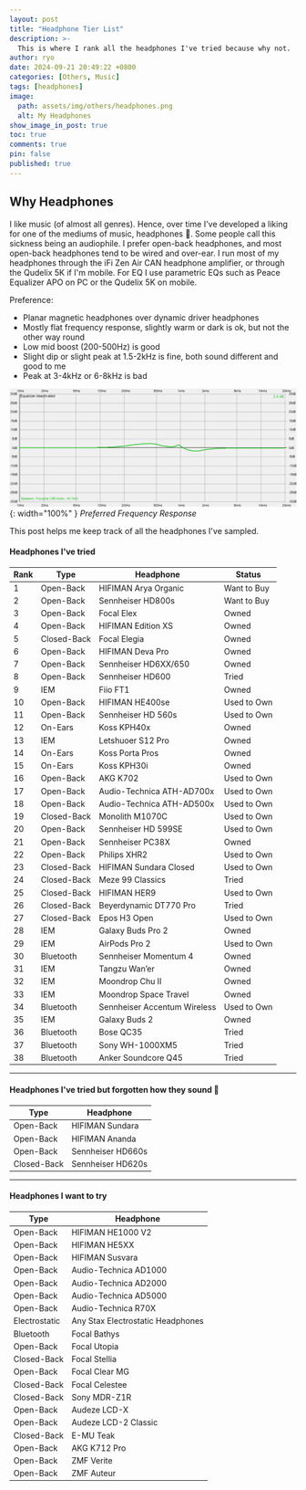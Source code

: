 ```yaml
---
layout: post
title: "Headphone Tier List"
description: >-
  This is where I rank all the headphones I've tried because why not.
author: ryo
date: 2024-09-21 20:49:22 +0800
categories: [Others, Music]
tags: [headphones]
image:
  path: assets/img/others/headphones.png
  alt: My Headphones
show_image_in_post: true
toc: true
comments: true
pin: false
published: true
---
```


## Why Headphones

I like music (of almost all genres). Hence, over time I've developed a liking for one of the mediums of music, headphones :slightly_smiling_face:. Some people call this sickness being an audiophile. I prefer open-back headphones, and most open-back headphones tend to be wired and over-ear. I run most of my headphones through the iFi Zen Air CAN headphone amplifier, or through the Qudelix 5K if I'm mobile. For EQ I use parametric EQs such as Peace Equalizer APO on PC or the Qudelix 5K on mobile.

Preference:
* Planar magnetic headphones over dynamic driver headphones
* Mostly flat frequency response, slightly warm or dark is ok, but not the other way round
* Low mid boost (200-500Hz) is good
* Slight dip or slight peak at 1.5-2kHz is fine, both sound different and good to me
* Peak at 3-4kHz or 6-8kHz is bad

![Preferred Frequency Response](assets/img/others/fr.png){: width="100%" }
_Preferred Frequency Response_

This post helps me keep track of all the headphones I've sampled.

#### Headphones I've tried

| Rank | Type           | Headphone                     | Status      |
| ---- | -------------- | ---------------------------- | ----------- |
| 1    | Open-Back      | HIFIMAN Arya Organic         | Want to Buy |
| 2    | Open-Back      | Sennheiser HD800s            | Want to Buy |
| 3    | Open-Back      | Focal Elex                   | Owned       |
| 4    | Open-Back      | HIFIMAN Edition XS           | Owned       |
| 5    | Closed-Back    | Focal Elegia                 | Owned       |
| 6    | Open-Back      | HIFIMAN Deva Pro             | Owned       |
| 7    | Open-Back      | Sennheiser HD6XX/650         | Owned       |
| 8    | Open-Back      | Sennheiser HD600             | Tried       |
| 9    | IEM            | Fiio FT1                     | Owned       |
| 10   | Open-Back      | HIFIMAN HE400se              | Used to Own |
| 11   | Open-Back      | Sennheiser HD 560s           | Used to Own |
| 12   | On-Ears        | Koss KPH40x                  | Owned       |
| 13   | IEM            | Letshuoer S12 Pro            | Owned       |
| 14   | On-Ears        | Koss Porta Pros              | Owned       |
| 15   | On-Ears        | Koss KPH30i                  | Owned       |
| 16   | Open-Back      | AKG K702                     | Used to Own |
| 17   | Open-Back      | Audio-Technica ATH-AD700x    | Used to Own |
| 18   | Open-Back      | Audio-Technica ATH-AD500x    | Used to Own |
| 19   | Closed-Back    | Monolith M1070C              | Used to Own |
| 20   | Open-Back      | Sennheiser HD 599SE          | Used to Own |
| 21   | Open-Back      | Sennheiser PC38X             | Owned       |
| 22   | Open-Back      | Philips XHR2                 | Used to Own |
| 23   | Closed-Back    | HIFIMAN Sundara Closed       | Used to Own |
| 24   | Closed-Back    | Meze 99 Classics             | Tried       |
| 25   | Closed-Back    | HIFIMAN HER9                 | Used to Own |
| 26   | Closed-Back    | Beyerdynamic DT770 Pro       | Tried       |
| 27   | Closed-Back    | Epos H3 Open                 | Used to Own |
| 28   | IEM            | Galaxy Buds Pro 2            | Owned       |
| 29   | IEM            | AirPods Pro 2                | Used to Own |
| 30   | Bluetooth      | Sennheiser Momentum 4        | Owned       |
| 31   | IEM            | Tangzu Wan’er                | Owned       |
| 32   | IEM            | Moondrop Chu II              | Owned       |
| 33   | IEM            | Moondrop Space Travel        | Owned       |
| 34   | Bluetooth      | Sennheiser Accentum Wireless | Used to Own |
| 35   | IEM            | Galaxy Buds 2                | Owned       |
| 36   | Bluetooth      | Bose QC35                    | Tried       |
| 37   | Bluetooth      | Sony WH-1000XM5              | Tried       |
| 38   | Bluetooth      | Anker Soundcore Q45          | Tried       |


---

#### Headphones I've tried but forgotten how they sound 🤡

| Type        | Headphone         |
| ----------- | ----------------- |
| Open-Back   | HIFIMAN Sundara   |
| Open-Back   | HIFIMAN Ananda    |
| Open-Back   | Sennheiser HD660s |
| Closed-Back | Sennheiser HD620s |

---

#### Headphones I want to try

| Type           | Headphone                         |
| -------------- | --------------------------------- |
| Open-Back      | HIFIMAN HE1000 V2                 |
| Open-Back      | HIFIMAN HE5XX                     |
| Open-Back      | HIFIMAN Susvara                   |
| Open-Back      | Audio-Technica AD1000             |
| Open-Back      | Audio-Technica AD2000             |
| Open-Back      | Audio-Technica AD5000             |
| Open-Back      | Audio-Technica R70X               |
| Electrostatic  | Any Stax Electrostatic Headphones |
| Bluetooth      | Focal Bathys                      |
| Open-Back      | Focal Utopia                      |
| Closed-Back    | Focal Stellia                     |
| Open-Back      | Focal Clear MG                    |
| Closed-Back    | Focal Celestee                    |
| Closed-Back    | Sony MDR-Z1R                      |
| Open-Back      | Audeze LCD-X                      |
| Open-Back      | Audeze LCD-2 Classic              |
| Closed-Back    | E-MU Teak                         |
| Open-Back      | AKG K712 Pro                      |
| Open-Back      | ZMF Verite                        |
| Open-Back      | ZMF Auteur                        |

